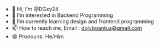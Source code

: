 - 👋 Hi, I’m @DGxy24
- 👀 I’m interested in Backend Programming
- 🌱 I’m currently learning design and frontend programming
- 📫 How to reach me, Email : dolyboantua@gmail.com
- 😄 Pronouns: He/Him

<!---
DGxy24/DGxy24 is a ✨ special ✨ repository because its `README.md` (this file) appears on your GitHub profile.
You can click the Preview link to take a look at your changes.
--->
